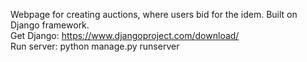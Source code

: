 Webpage for creating auctions, where users bid for the idem. Built on Django framework.\
Get Django: https://www.djangoproject.com/download/ \
Run server: python manage.py runserver
